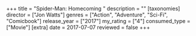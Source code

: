 +++
title = "Spider-Man: Homecoming "
description = ""
[taxonomies]
director = ["Jon Watts"] 
genres = ["Action", "Adventure", "Sci-Fi", "Comicbook"]
release_year = ["2017"]
my_rating = ["4"]
consumed_type = ["Movie"]
[extra]
date = 2017-07-07
reviewed = false
+++
